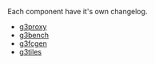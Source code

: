 
Each component have it's own changelog.

- [g3proxy](g3proxy/CHANGELOG)
- [g3bench](g3bench/CHANGELOG)
- [g3fcgen](g3fcgen/CHANGELOG)
- [g3tiles](g3tiles/CHANGELOG)
